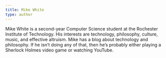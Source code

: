 ```yaml
---
title: Mike White
type: author
---
```

Mike White is a second-year Computer Science student at the Rochester Institute of Technology. His interests are technology, philosophy, culture, music, and effective altruism. Mike has a blog about technology and philosophy. If he isn’t doing any of that, then he’s probably either playing a Sherlock Holmes video game or watching YouTube.
